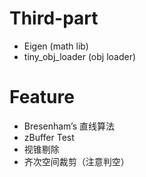 # Third-part
+ Eigen (math lib)
+ tiny_obj_loader (obj loader)

# Feature
+ Bresenham’s 直线算法
+ zBuffer Test
+ 视锥剔除
+ 齐次空间裁剪（注意判空）